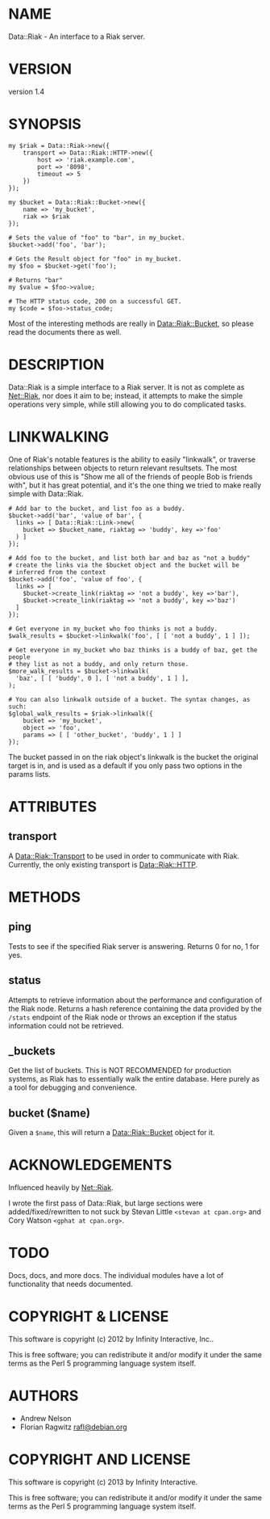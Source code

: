 # NAME

Data::Riak - An interface to a Riak server.

# VERSION

version 1.4

# SYNOPSIS

    my $riak = Data::Riak->new({
        transport => Data::Riak::HTTP->new({
            host => 'riak.example.com',
            port => '8098',
            timeout => 5
        })
    });

    my $bucket = Data::Riak::Bucket->new({
        name => 'my_bucket',
        riak => $riak
    });

    # Sets the value of "foo" to "bar", in my_bucket.
    $bucket->add('foo', 'bar');

    # Gets the Result object for "foo" in my_bucket.
    my $foo = $bucket->get('foo');

    # Returns "bar"
    my $value = $foo->value;

    # The HTTP status code, 200 on a successful GET.
    my $code = $foo->status_code;

Most of the interesting methods are really in [Data::Riak::Bucket](http://search.cpan.org/perldoc?Data::Riak::Bucket), so please
read the documents there as well.

# DESCRIPTION

Data::Riak is a simple interface to a Riak server. It is not as complete as
[Net::Riak](http://search.cpan.org/perldoc?Net::Riak), nor does it aim to be; instead, it attempts to make the simple
operations very simple, while still allowing you to do complicated tasks.

# LINKWALKING

One of Riak's notable features is the ability to easily "linkwalk", or traverse
relationships between objects to return relevant resultsets. The most obvious
use of this is "Show me all of the friends of people Bob is friends with", but
it has great potential, and it's the one thing we tried to make really simple
with Data::Riak.

    # Add bar to the bucket, and list foo as a buddy.
    $bucket->add('bar', 'value of bar', {
      links => [ Data::Riak::Link->new(
        bucket => $bucket_name, riaktag => 'buddy', key =>'foo'
      ) ]
    });

    # Add foo to the bucket, and list both bar and baz as "not a buddy"
    # create the links via the $bucket object and the bucket will be
    # inferred from the context
    $bucket->add('foo', 'value of foo', {
      links => [
        $bucket->create_link(riaktag => 'not a buddy', key =>'bar'),
        $bucket->create_link(riaktag => 'not a buddy', key =>'baz')
      ]
    });

    # Get everyone in my_bucket who foo thinks is not a buddy.
    $walk_results = $bucket->linkwalk('foo', [ [ 'not a buddy', 1 ] ]);

    # Get everyone in my_bucket who baz thinks is a buddy of baz, get the people
    # they list as not a buddy, and only return those.
    $more_walk_results = $bucket->linkwalk(
      'baz', [ [ 'buddy', 0 ], [ 'not a buddy', 1 ] ],
    );

    # You can also linkwalk outside of a bucket. The syntax changes, as such:
    $global_walk_results = $riak->linkwalk({
        bucket => 'my_bucket',
        object => 'foo',
        params => [ [ 'other_bucket', 'buddy', 1 ] ]
    });

The bucket passed in on the riak object's linkwalk is the bucket the original
target is in, and is used as a default if you only pass two options in the
params lists.

# ATTRIBUTES

## transport

A [Data::Riak::Transport](http://search.cpan.org/perldoc?Data::Riak::Transport) to be used in order to communicate with
Riak. Currently, the only existing transport is [Data::Riak::HTTP](http://search.cpan.org/perldoc?Data::Riak::HTTP).

# METHODS

## ping

Tests to see if the specified Riak server is answering. Returns 0 for no, 1 for
yes.

## status

Attempts to retrieve information about the performance and configuration of the
Riak node. Returns a hash reference containing the data provided by the
`/stats` endpoint of the Riak node or throws an exception if the status
information could not be retrieved.

## \_buckets

Get the list of buckets. This is NOT RECOMMENDED for production systems, as Riak
has to essentially walk the entire database. Here purely as a tool for debugging
and convenience.

## bucket ($name)

Given a `$name`, this will return a [Data::Riak::Bucket](http://search.cpan.org/perldoc?Data::Riak::Bucket) object for it.

# ACKNOWLEDGEMENTS

Influenced heavily by [Net::Riak](http://search.cpan.org/perldoc?Net::Riak).

I wrote the first pass of Data::Riak, but large sections were
added/fixed/rewritten to not suck by Stevan Little `<stevan at cpan.org>`
and Cory Watson `<gphat at cpan.org>`.

# TODO

Docs, docs, and more docs. The individual modules have a lot of functionality
that needs documented.

# COPYRIGHT & LICENSE

This software is copyright (c) 2012 by Infinity Interactive, Inc..

This is free software; you can redistribute it and/or modify it under the same
terms as the Perl 5 programming language system itself.

# AUTHORS

- Andrew Nelson <anelson at cpan.org>
- Florian Ragwitz <rafl@debian.org>

# COPYRIGHT AND LICENSE

This software is copyright (c) 2013 by Infinity Interactive.

This is free software; you can redistribute it and/or modify it under
the same terms as the Perl 5 programming language system itself.
